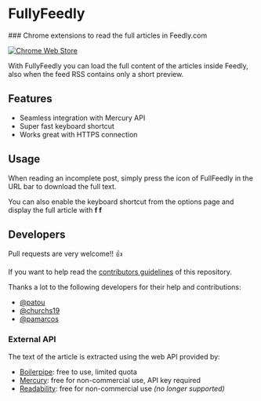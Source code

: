 # FullyFeedly

### Chrome extensions to read the full articles in Feedly.com

[![Chrome Web Store](https://developer.chrome.com/webstore/images/ChromeWebStore_BadgeWBorder_v2_206x58.png)](https://chrome.google.com/webstore/detail/fullyfeedly/ikdncbjpcpkheefmnbicggciklkeebmp?hl=en)

With FullyFeedly you can load the full content of the articles inside Feedly, also when the feed RSS contains only a short preview.

## Features

* Seamless integration with Mercury API
* Super fast keyboard shortcut
* Works great with HTTPS connection

## Usage

When reading an incomplete post, simply press the icon of FullFeedly in the URL bar to download the full text.

You can also enable the keyboard shortcut from the options page and display the full article with **f f**


## Developers

Pull requests are very welcome!! :+1:

If you want to help read the [contributors guidelines](https://github.com/Muffo/fullyfeedly/blob/master/CONTRIBUTING.md) of this repository.


Thanks a lot to the following developers for their help and contributions:

* [@patou](https://github.com/patou)
* [@churchs19](https://github.com/churchs19)
* [@pamarcos](https://github.com/pamarcos)


### External API

The text of the article is extracted using the web API provided by:

* [Boilerpipe](http://boilerpipe-web.appspot.com/): free to use, limited quota
* [Mercury](https://mercury.postlight.com/): free for non-commercial use, API key required
* [Readability](http://www.readability.com): free for non-commercial use *(no longer supported)*
